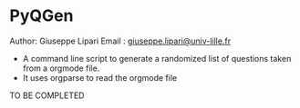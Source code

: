 # PyQGen

Author: Giuseppe Lipari
Email : giuseppe.lipari@univ-lille.fr

- A command line script to generate a randomized list of questions taken
from a orgmode file. 
- It uses orgparse to read the orgmode file

TO BE COMPLETED
